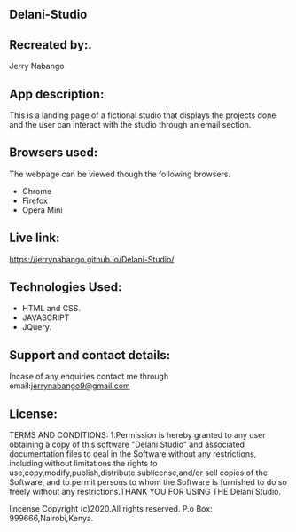 ## Delani-Studio
## Recreated by:.
Jerry Nabango
## App description:
This is a landing page of a fictional studio that displays the projects done and the user can interact with the studio through an email section.
## Browsers used:
The webpage can be viewed though the following browsers.
* Chrome
* Firefox
* Opera Mini
## Live link:
https://jerrynabango.github.io/Delani-Studio/
## Technologies Used:
* HTML and CSS.
* JAVASCRIPT
* JQuery.
## Support and contact details:
Incase of any enquiries contact me through email:jerrynabango9@gmail.com
## License:
TERMS AND CONDITIONS:
  1.Permission is hereby granted to any user obtaining a copy
of this software "Delani Studio" and associated documentation files to deal
in the Software without any restrictions, including without limitations the rights
to use,copy,modify,publish,distribute,sublicense,and/or sell 
copies of the Software, and to permit persons to whom the Software is
furnished to do so freely without any restrictions.THANK YOU FOR USING THE Delani Studio.

   lincense Copyright (c)2020.All rights reserved.
    P.o Box: 999666,Nairobi,Kenya.

